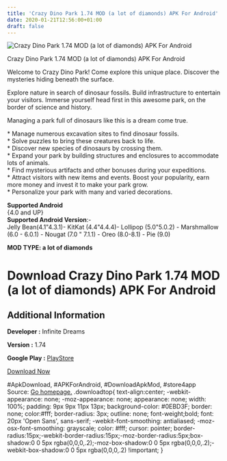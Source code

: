 ```yaml
---
title: 'Crazy Dino Park 1.74 MOD (a lot of diamonds) APK For Android'
date: 2020-01-21T12:56:00+01:00
draft: false
---
```


![Crazy Dino Park 1.74 MOD (a lot of diamonds) APK For Android](https://i1.wp.com/apkhome.net/wp-content/uploads/2020/01/Crazy-Dino-Park-1.74-MOD-a-lot-of-diamonds.png "Crazy Dino Park 1.74 MOD (a lot of diamonds) APK For Android")

  

Crazy Dino Park 1.74 MOD (a lot of diamonds) APK For Android

Welcome to Crazy Dino Park! Come explore this unique place. Discover the mysteries hiding beneath the surface.

Explore nature in search of dinosaur fossils. Build infrastructure to entertain your visitors. Immerse yourself head first in this awesome park, on the border of science and history.

Managing a park full of dinosaurs like this is a dream come true.

\* Manage numerous excavation sites to find dinosaur fossils.  
\* Solve puzzles to bring these creatures back to life.  
\* Discover new species of dinosaurs by crossing them.  
\* Expand your park by building structures and enclosures to accommodate lots of animals.  
\* Find mysterious artifacts and other bonuses during your expeditions.  
\* Attract visitors with new items and events. Boost your popularity, earn more money and invest it to make your park grow.  
\* Personalize your park with many and varied decorations.

**Supported Android**  
{4.0 and UP}  
**Supported Android Version**:-  
Jelly Bean(4.1"4.3.1)- KitKat (4.4"4.4.4)- Lollipop (5.0"5.0.2) - Marshmallow (6.0 - 6.0.1) - Nougat (7.0 " 7.1.1) - Oreo (8.0-8.1) - Pie (9.0)

**MOD TYPE: a lot of diamonds**

Download Crazy Dino Park 1.74 MOD (a lot of diamonds) APK For Android
=====================================================================

Additional Information
----------------------

**Developer :** Infinite Dreams

**Version :** 1.74

**Google Play :** [PlayStore](https://play.google.com/store/apps/details?id=pl.idreams.Dino)

  

[Download Now](https://store4app.co/post/crazy-dino-park-1-74-mod-a-lot-of-diamonds-apk-for-android_1579586341)

  
#ApkDownload, #APKForAndroid, #DownloadApkMod, #store4app  
Source: [Go homepage.](https://store4app.co/post/crazy-dino-park-1-74-mod-a-lot-of-diamonds-apk-for-android_1579586341) .downloadtop{ text-align:center; -webkit-appearance: none; -moz-appearance: none; appearance: none; width: 100%; padding: 9px 9px 11px 13px; background-color: #0EBD3F; border: none; color:#fff; border-radius: 3px; outline: none; font-weight;bold; font: 20px 'Open Sans', sans-serif; -webkit-font-smoothing: antialiased; -moz-osx-font-smoothing: grayscale; color: #fff; cursor: pointer; border-radius:15px;-webkit-border-radius:15px;-moz-border-radius:5px;box-shadow:0 0 5px rgba(0,0,0,.2);-moz-box-shadow:0 0 5px rgba(0,0,0,.2);-webkit-box-shadow:0 0 5px rgba(0,0,0,.2) !important; }